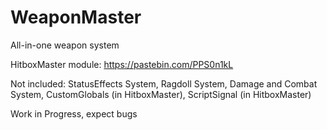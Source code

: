 # WeaponMaster
All-in-one weapon system

HitboxMaster module: https://pastebin.com/PPS0n1kL


Not included: StatusEffects System, Ragdoll System, Damage and Combat System, CustomGlobals (in HitboxMaster), ScriptSignal (in HitboxMaster)

Work in Progress, expect bugs

